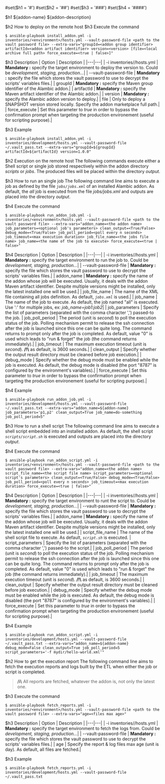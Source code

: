 #set($h1 = '#')
#set($h2 = '##')
#set($h3 = '###')
#set($h4 = '####')

$h1 ${addon-name}
${addon-description}

$h2 How to deploy on the remote host
$h3 Execute the command
```
$ ansible-playbook install_addon.yml -i inventories/<environment>/hosts.yml --vault-password-file <path to the vault password file> --extra-vars="groupId=<addon group identifier> artifactId=<addon artifact identifier> version=<version> [file=<local archive full path> force_execute=<true | false>]"
```

$h3 Description
| Option | Description |
|---|---|
| -i inventories/<environment>/hosts.yml | **Mandatory  :** specify the target environment to deploy the version to. Could be _development, staging, production..._|
| --vault-password-file | **Mandatory  :** specify the file which stores the vault password to use to decrypt the scripts' variables files.|
| groupId | **Mandatory  :** specify the Maven group identifier of the Alambic addon.|
| artifactId | **Mandatory  :** specify the Maven artifact identifier of the Alambic addon.|
| version | **Mandatory  :** specify the Alambic addon version to deploy.|
| file | Only to deploy a SNAPSHOT version stored locally. Specify the addon marketplace full path.|
| force_execute | Set this parameter to _true_ in order to bypass the confirmation prompt when targeting the production environement (useful for scripting purpose).|

$h3 Example
```
$ ansible-playbook install_addon.yml -i inventories/development/hosts.yml --vault-password-file ~/.vault_pass.txt --extra-vars="groupId=${groupId} artifactId=${artifactId} version=1.0.0"
```

$h2 Execution on the remote host
The following commands execute either a Shell script or single job stored respectively within the addon directory _scripts_ or _jobs_.
The produced files will be placed within the directory _output_.

$h3 How to run an single job
The following command line aims to execute a job as defined by the file _```jobs/jobs.xml```_ of an installed Alambic addon.
As default, the *all* job is executed from the file *jobs/jobs.xml* and outputs are placed into the directory _output_.

$h4 Execute the command
```
$ ansible-playbook run_addon_job.yml -i inventories/<environment>/hosts.yml --vault-password-file <path to the vault password file> --extra-vars="addon_name=<the addon name> job_parameters=<optional job's parameters> clean_output=<True/False> debug_mode=<True/False> job_poll_period=<poll every n seconds> job_timeout=<max execution duration> job_file_name=<the jobs file name> job_name=<the name of the job to execute> force_execute=<true | false>"
```

$h4 Description
| Option | Description |
|---|---|
| -i inventories/<environment>/hosts.yml | **Mandatory  :** specify the target environment to run the job to. Could be _development, staging, production..._|
| --vault-password-file | **Mandatory  :** specify the file which stores the vault password to use to decrypt the scripts' variables files.|
| addon_name | **Mandatory  :** specify the name of the addon whose job will be executed. Usually, it deals with the addon Maven artifact identifier. Despite multiple versions might be installed, only the latest installed one will be used.|
| job_file_name | The name of the XML file containing all jobs definition. As default, _```jobs.xml```_ is used.|
| job_name | The name of the job to execute. As default, the job named "all" is executed. Use ':' for multiple jobs, ex: _job_name=job1:job2_|
| job_parameters | Specify the list of parameters (separated with the comma character ',') passed-to the job.
| job_poll_period | The period (unit is _second_) to poll the execution status of the job. Polling mechanism permit to release the ssh connection after the job is launched since this one can be quite long. The command returns to prompt only after the job is completed. As default, value "0" is used which leads to "run & forget" the job (the command returns immediately).|
| job_timeout | The maximum execution timeout (unit is _second_). **/!\\** as default, is 3600 seconds.|
| clean_output | Specify whether the output result directory must be cleaned before job execution.|
| debug_mode | Specify whether the debug mode must be enabled while the job is executed. As default, the debug mode is disabled (the port "8787" is configured by the environment's variables).|
| force_execute | Set this parameter to _true_ in order to bypass the confirmation prompt when targeting the production environement (useful for scripting purpose).|

$h4 Example
```
$ ansible-playbook run_addon_job.yml -i inventories/development/hosts.yml --vault-password-file ~/.vault_pass.txt --extra-vars="addon_name=${addon-name} job_parameters='p1,p2' clean_output=True job_name=do-something job_poll_period=5"
```

$h3 How to run a shell script
The following command line aims to execute a shell script embedded into an installed addon.
As default, the shell script _```scripts/script.sh```_ is executed and outputs are placed into the directory _output_.

$h4 Execute the command
```
$ ansible-playbook run_addon_script.yml -i inventories/<environment>/hosts.yml --vault-password-file <path to the vault password file> --extra-vars="addon_name=<the addon name> script_file_name=<the script file name> script_parameters=<optional script's parameters> clean_output=<True/False> debug_mode=<True/False> job_poll_period=<poll every n seconds> job_timeout=<max execution duration> force_execute=<true | false>"
```

$h4 Description
| Option | Description |
|---|---|
| -i inventories/<environment>/hosts.yml | **Mandatory  :** specify the target environment to runt the script to. Could be _development, staging, production..._|
| --vault-password-file | **Mandatory  :** specify the file which stores the vault password to use to decrypt the scripts' variables files.|
| addon_name | **Mandatory  :** specify the name of the addon whose job will be executed. Usually, it deals with the addon Maven artifact identifier. Despite multiple versions might be installed, only the latest installed one will be used.|
| script_file_name | The name of the shell script file to execute. As default, _```script.sh```_ is executed.
| script_parameters | Specify the list of parameters (separated with the comma character ',') passed-to the script.|
| job_poll_period | The period (unit is _second_) to poll the execution status of the job. Polling mechanism permit to release the ssh connection after the job is launched since this one can be quite long. The command returns to prompt only after the job is completed. As default, value "0" is used which leads to "run & forget" the job (the command returns immediately).|
| job_timeout | The maximum execution timeout (unit is _second_). **/!\\** as default, is 3600 seconds.|
| clean_output | Specify whether the output result directory must be cleaned before job execution.|
| debug_mode | Specify whether the debug mode must be enabled while the job is executed. As default, the debug mode is disabled (the port "8787" is configured by the environment's variables).|
| force_execute | Set this parameter to _true_ in order to bypass the confirmation prompt when targeting the production environement (useful for scripting purpose).|

$h4 Example
```
$ ansible-playbook run_addon_script.yml -i inventories/development/hosts.yml --vault-password-file ~/.vault_pass.txt --extra-vars="addon_name=${addon-name} debug_mode=False clean_output=True job_poll_period=5 script_parameters='-f mydir/hello-world.xml'"
```

$h2 How to get the execution report
The following command line aims to fetch the execution reports and logs built by the ETL when either the job or script is completed.

> **/i\\** All reports are fetched, whatever the addon is, not only the latest one.

$h3 Execute the command
```
$ ansible-playbook fetch_reports.yml -i inventories/<environment>/hosts.yml --vault-password-file <path to the vault password file> --extra-vars="age=<files max age>"
```

$h3 Description
| Option | Description |
|---|---|
| -i inventories/<environment>/hosts.yml | **Mandatory  :** specify the target environment to fetch the logs from. Could be _development, staging, production..._|
| --vault-password-file | **Mandatory  :** specify the file which stores the vault password to use to decrypt the scripts' variables files.|
| age | Specify the report & log files max age (unit is day). As default, all files are fetched.|

$h3 Example
```
$ ansible-playbook fetch_reports.yml -i inventories/development/hosts.yml --vault-password-file ~/.vault_pass.txt
```